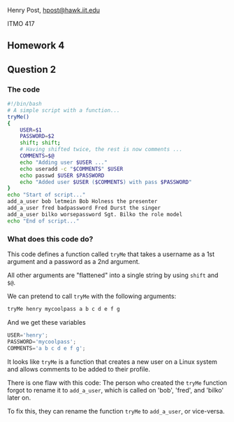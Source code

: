 Henry Post, <hpost@hawk.iit.edu>

ITMO 417

## Homework 4

## Question 2

### The code

```bash
#!/bin/bash
# A simple script with a function...
tryMe()
{
    USER=$1
    PASSWORD=$2
    shift; shift;
    # Having shifted twice, the rest is now comments ...
    COMMENTS=$@
    echo "Adding user $USER ..."
    echo useradd -c "$COMMENTS" $USER
    echo passwd $USER $PASSWORD
    echo "Added user $USER ($COMMENTS) with pass $PASSWORD"
}
echo "Start of script..."
add_a_user bob letmein Bob Holness the presenter
add_a_user fred badpassword Fred Durst the singer
add_a_user bilko worsepassword Sgt. Bilko the role model
echo "End of script..."
```

### What does this code do?

This code defines a function called `tryMe` that takes a username as a 1st argument and a password as a 2nd argument.

All other arguments are "flattened" into a single string by using `shift` and `$@`.

We can pretend to call `tryMe` with the following arguments:

```bash
tryMe henry mycoolpass a b c d e f g
```

And we get these variables

```python
USER='henry';
PASSWORD='mycoolpass';
COMMENTS='a b c d e f g';
```

It looks like `tryMe` is a function that creates a new user on a Linux system and allows comments to be added to their profile.

There is one flaw with this code: The person who created the `tryMe` function forgot to rename it to `add_a_user`, which is called on 'bob', 'fred', and 'bilko' later on.

To fix this, they can rename the function `tryMe` to `add_a_user`, or vice-versa.
